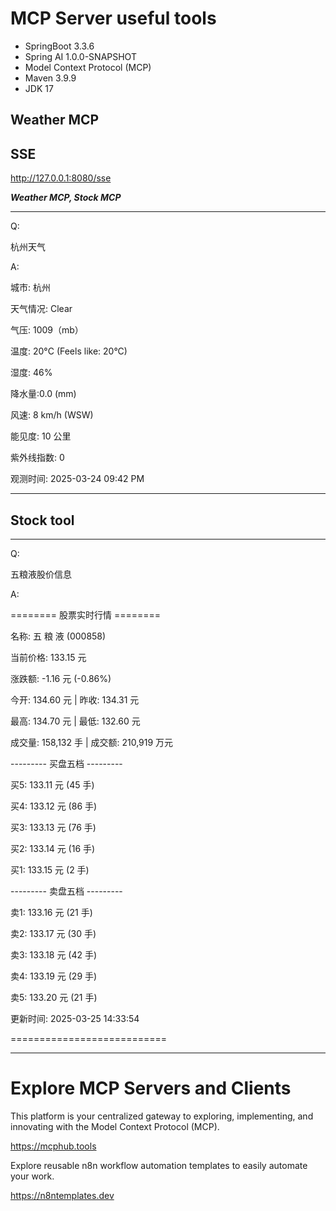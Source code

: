 # MCP Server useful tools

- SpringBoot 3.3.6
- Spring AI 1.0.0-SNAPSHOT
- Model Context Protocol (MCP)
- Maven 3.9.9
- JDK 17

## Weather MCP

## SSE

http://127.0.0.1:8080/sse

***Weather MCP, Stock MCP***

---
Q:

杭州天气

A:

城市: 杭州

天气情况: Clear

气压: 1009（mb）

温度: 20°C (Feels like: 20°C)

湿度: 46%

降水量:0.0 (mm)

风速: 8 km/h (WSW)

能见度: 10 公里

紫外线指数: 0

观测时间: 2025-03-24 09:42 PM

---

## Stock tool
---

Q:

五粮液股价信息

A:

======== 股票实时行情 ========

名称: 五 粮 液 (000858)

当前价格: 133.15 元

涨跌额: -1.16 元 (-0.86%)

今开: 134.60 元 | 昨收: 134.31 元

最高: 134.70 元 | 最低: 132.60 元

成交量: 158,132 手 | 成交额: 210,919 万元

--------- 买盘五档 ---------

买5: 133.11 元 (45 手)

买4: 133.12 元 (86 手)

买3: 133.13 元 (76 手)

买2: 133.14 元 (16 手)

买1: 133.15 元 (2 手)

--------- 卖盘五档 ---------

卖1: 133.16 元 (21 手)

卖2: 133.17 元 (30 手)

卖3: 133.18 元 (42 手)

卖4: 133.19 元 (29 手)

卖5: 133.20 元 (21 手)

更新时间: 2025-03-25 14:33:54

===========================

---
# Explore MCP Servers and Clients

This platform is your centralized gateway to exploring, implementing, and innovating with the Model Context Protocol (MCP).

https://mcphub.tools

Explore reusable n8n workflow automation templates to easily automate your work.

https://n8ntemplates.dev
